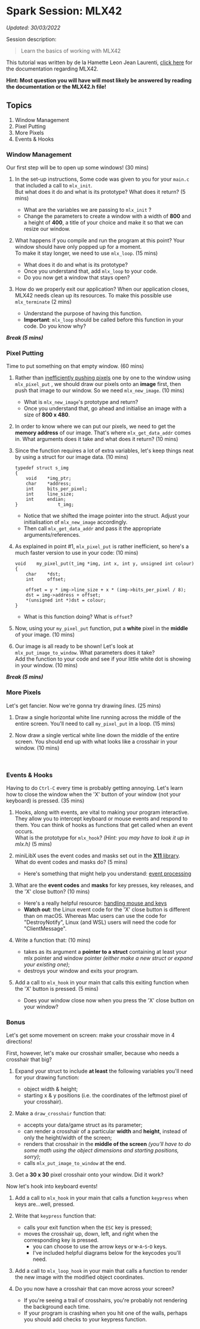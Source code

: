 # Spark Session: MLX42
*Updated: 30/03/2022*

Session description:
> Learn the basics of working with MLX42

This tutorial was written by de la Hamette Leon Jean Laurenti, [click here](https://github.com/codam-coding-college/MLX42/wiki) for the documentation regarding MLX42.

**Hint: Most question you will have will most likely be answered by reading the documentation or the MLX42.h file!**

## Topics
1. Window Management
2. Pixel Putting
3. More Pixels
4. Events & Hooks

### Window Management
Our first step will be to open up some windows! (30 mins)

1. In the set-up instructions, Some code was given to you for your `main.c` that included a call to `mlx_init`.  
    But what does it do and what is its prototype? What does it return? (5 mins)
	- What are the variables we are passing to `mlx_init` ?
	- Change the parameters to create a window with a width of **800** and a height of **400**, a title of your choice and make it so that we can resize our window.

2. What happens if you compile and run the program at this point? Your window should have only popped up for a moment.  
    To make it stay longer, we need to use `mlx_loop`. (15 mins)
    - What does it do and what is its prototype?
    - Once you understand that, add `mlx_loop` to your code.
    - Do you now get a window that stays open?

3. How do we properly exit our application? When our application closes, MLX42 needs clean up its resources.
	To make this possible use `mlx_terminate` (2 mins)
	- Understand the purpose of having this function.
	- **Important**: `mlx_loop` should be called before this function in your code. Do you know why?

***Break (5 mins)***

### Pixel Putting
Time to put something on that empty window. (60 mins)

1. Rather than [inefficiently pushing pixels](https://harm-smits.github.io/42docs/libs/minilibx/getting_started.html#writing-pixels-to-a-image) one by one to the window using `mlx_pixel_put` , we should draw our pixels onto an **image** first, then push that image to our window. So we need `mlx_new_image`. (10 mins)  
    - What is `mlx_new_image`'s prototype and return?
    - Once you understand that, go ahead and initialise an image with a size of **800 x 480**. 

2. In order to know where we can put our pixels, we need to get the **memory address** of our image. That's where `mlx_get_data_addr` comes in. What arguments does it take and what does it return? (10 mins)

3. Since the function requires a lot of extra variables, let's keep things neat by using a struct for our image data. (10 mins)
    ```
    typedef struct s_img
    {
    	void	*img_ptr;
    	char	*address;
    	int		bits_per_pixel;
    	int		line_size;
    	int		endian;
    }				t_img;
    ```  
    - Notice that we shifted the image pointer into the struct. Adjust your initialisation of `mlx_new_image` accordingly.
    - Then call `mlx_get_data_addr` and pass it the appropriate arguments/references.

5. As explained in point #1, `mlx_pixel_put` is rather inefficient, so here's a much faster version to use in your code: (10 mins)  
    ```
    void    my_pixel_put(t_img *img, int x, int y, unsigned int colour)
    {
    	char	*dst;
    	int		offset;
    
    	offset = y * img->line_size + x * (img->bits_per_pixel / 8);
    	dst = img->address + offset;
    	*(unsigned int *)dst = colour;
    }
    ```
    - What is this function doing? What is `offset`?
7. Now, using your `my_pixel_put` function, put a **white** pixel in the **middle** of your image. (10 mins)

8. Our image is all ready to be shown! Let's look at `mlx_put_image_to_window`. What parameters does it take?  
    Add the function to your code and see if your little white dot is showing in your window. (10 mins)

***Break (5 mins)***

### More Pixels
Let's get fancier. Now we're gonna try drawing *lines*. (25 mins)

1. Draw a single horizontal white line running across the middle of the entire screen. You'll need to call `my_pixel_put` in a loop. (15 mins)

2. Now draw a single vertical white line down the middle of the entire screen. You should end up with what looks like a crosshair in your window. (10 mins)

&nbsp;  
### Events & Hooks
Having to do `Ctrl-C` every time is probably getting annoying. Let's learn how to close the window when the 'X' button of your window (not your keyboard) is pressed. (35 mins)

1. Hooks, along with events, are vital to making your program interactive. They allow you to intercept keyboard or mouse events and respond to them. You can think of hooks as functions that get called when an event occurs.  
    What is the prototype for `mlx_hook`? *(Hint: you may have to look it up in mlx.h)* (5 mins)

2. miniLibX uses the event codes and masks set out in the [**X11** library](https://code.woboq.org/qt5/include/X11/X.h.html). What do event codes and masks do? (5 mins)
    - Here's something that might help you understand: [event processing](https://tronche.com/gui/x/xlib/events/processing-overview.html)

3. What are the **event codes** and **masks** for key presses, key releases, and the 'X' close button? (10 mins)
    - Here's a really helpful resource: [handling mouse and keys](https://github.com/VBrazhnik/FdF/wiki/How-to-handle-mouse-buttons-and-key-presses%3F)
    - **Watch out**: the Linux event code for the 'X' close button is different than on macOS. Whereas Mac users can use the code for "DestroyNotify", Linux (and WSL) users will need the code for "ClientMessage".

4. Write a function that: (10 mins)
    - takes as its argument a **pointer to a struct** containing at least your mlx pointer and window pointer *(either make a new struct or expand your existing one)*;
    - destroys your window and exits your program.

5. Add a call to `mlx_hook` in your main that calls this exiting function when the 'X' button is pressed. (5 mins)
    - Does your window close now when you press the 'X' close button on your window?

### Bonus
Let's get some movement on screen: make your crosshair move in 4 directions!  

First, however, let's make our crosshair smaller, because who needs a crosshair that big?

1. Expand your struct to include **at least** the following variables you'll need for your drawing function:
    - object width & height;
    - starting x & y positions (i.e. the coordinates of the leftmost pixel of your crosshair).

2. Make a `draw_crosshair` function that:
    - accepts your data/game struct as its parameter;
    - can render a crosshair of a particular **width** and **height**, instead of only the height/width of the screen;
    - renders that crosshair in the **middle of the screen** *(you'll have to do some math using the object dimensions and starting positions, sorry)*;
    - calls `mlx_put_image_to_window` at the end.  
3. Get a **30 x 30** pixel crosshair onto your window. Did it work?

Now let's hook into keyboard events!
1. Add a call to `mlx_hook` in your main that calls a function `keypress` when keys are...well, pressed.

2. Write that `keypress` function that:
    - calls your exit function when the `ESC` key is pressed;
    - moves the crosshair up, down, left, and right when the corresponding key is pressed.
        - you can choose to use the arrow keys or `W`-`A`-`S`-`D` keys.
        - I've included helpful diagrams below for the keycodes you'll need.

3. Add a call to `mlx_loop_hook` in your main that calls a function to render the new image with the modified object coordinates.

4. Do you now have a crosshair that can move across your screen?
    - If you're seeing a trail of crosshairs, you're probably not rendering the background each time.
    - If your program is crashing when you hit one of the walls, perhaps you should add checks to your keypress function.
